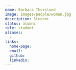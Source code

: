 ```yaml
---
name: Barbara Thorslund
image: images/people/woman.jpg
description: Student
status: alumni
role: student
aliases:
  - 
links: 
  home-page: 
  email: 
  github: 
  linkedin: 
---
```

